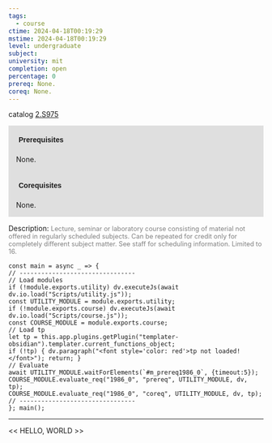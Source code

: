 ```yaml
---
tags:
  - course
ctime: 2024-04-18T00:19:29
mstime: 2024-04-18T00:19:29
level: undergraduate
subject: 
university: mit
completion: open
percentage: 0
prereq: None.
coreq: None.
---
```


catalog [2.S975](http://student.mit.edu/catalog/m2c.html#2.S975)

<span style="display: block; padding: 15px; background-color: rgb(100, 100, 100, 0.2);"><font id="m_prereq1986_0" style="display: block; font-family: Arial, sans-serif; font-weight: bold; padding: 5px">Prerequisites</font><br><span id="prereq1986_0">None.</span></span>
<span style="display: block; padding: 15px; background-color: rgb(100, 100, 100, 0.2);"><font id="m_coreq1986_0" style="display: block; font-family: Arial, sans-serif; font-weight: bold; padding: 5px">Corequisites</font><br><span id="coreq1986_0">None.</span></span>

<font style="">Description:</font>
<font style="color: grey; font-size: 0.8rem;">Lecture, seminar or laboratory course consisting of material not offered in regularly scheduled subjects. Can be repeated for credit only for completely different subject matter. See staff for scheduling information. Limited to 16.</font>

```dataviewjs
const main = async _ => {
// --------------------------------
// Load modules
if (!module.exports.utility) dv.executeJs(await dv.io.load("Scripts/utility.js"));
const UTILITY_MODULE = module.exports.utility;
if (!module.exports.course) dv.executeJs(await dv.io.load("Scripts/course.js"));
const COURSE_MODULE = module.exports.course;
// Load tp
let tp = this.app.plugins.getPlugin("templater-obsidian").templater.current_functions_object;
if (!tp) { dv.paragraph("<font style='color: red'>tp not loaded!</font>"); return; }
// Evaluate
await UTILITY_MODULE.waitForElements(`#m_prereq1986_0`, {timeout:5});
COURSE_MODULE.evaluate_req("1986_0", "prereq", UTILITY_MODULE, dv, tp);
COURSE_MODULE.evaluate_req("1986_0", "coreq", UTILITY_MODULE, dv, tp);
// --------------------------------
}; main();
```

---

<< HELLO, WORLD >>
